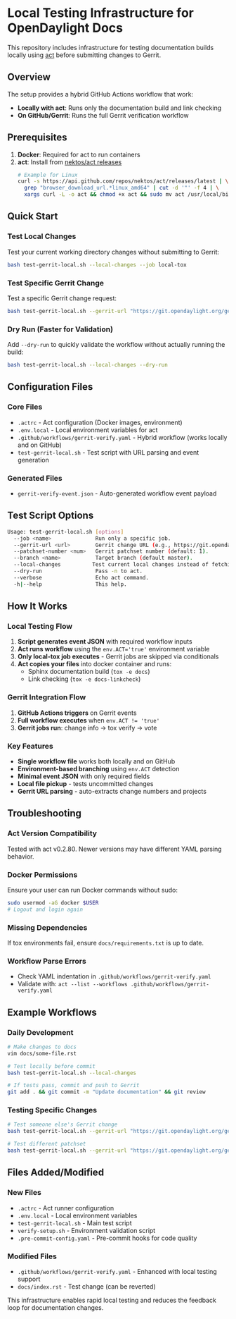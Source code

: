 # Local Testing Infrastructure for OpenDaylight Docs

This repository includes infrastructure for testing documentation builds locally using [act](https://github.com/nektos/act) before submitting changes to Gerrit.

## Overview

The setup provides a hybrid GitHub Actions workflow that work:
- **Locally with act**: Runs only the documentation build and link checking
- **On GitHub/Gerrit**: Runs the full Gerrit verification workflow

## Prerequisites

1. **Docker**: Required for act to run containers
2. **act**: Install from [nektos/act releases](https://github.com/nektos/act/releases)
   ```bash
   # Example for Linux
   curl -s https://api.github.com/repos/nektos/act/releases/latest | \
     grep "browser_download_url.*linux_amd64" | cut -d '"' -f 4 | \
     xargs curl -L -o act && chmod +x act && sudo mv act /usr/local/bin/
   ```

## Quick Start

### Test Local Changes
Test your current working directory changes without submitting to Gerrit:
```bash
bash test-gerrit-local.sh --local-changes --job local-tox
```

### Test Specific Gerrit Change
Test a specific Gerrit change request:
```bash
bash test-gerrit-local.sh --gerrit-url "https://git.opendaylight.org/gerrit/c/docs/+/117503"
```

### Dry Run (Faster for Validation)
Add `--dry-run` to quickly validate the workflow without actually running the build:
```bash
bash test-gerrit-local.sh --local-changes --dry-run
```

## Configuration Files

### Core Files
- `.actrc` - Act configuration (Docker images, environment)
- `.env.local` - Local environment variables for act
- `.github/workflows/gerrit-verify.yaml` - Hybrid workflow (works locally and on GitHub)
- `test-gerrit-local.sh` - Test script with URL parsing and event generation

### Generated Files
- `gerrit-verify-event.json` - Auto-generated workflow event payload

## Test Script Options

```bash
Usage: test-gerrit-local.sh [options]
  --job <name>              Run only a specific job.
  --gerrit-url <url>        Gerrit change URL (e.g., https://git.opendaylight.org/gerrit/c/docs/+/117503).
  --patchset-number <num>   Gerrit patchset number (default: 1).
  --branch <name>           Target branch (default master).
  --local-changes          Test current local changes instead of fetching from Gerrit.
  --dry-run                 Pass -n to act.
  --verbose                 Echo act command.
  -h|--help                 This help.
```

## How It Works

### Local Testing Flow
1. **Script generates event JSON** with required workflow inputs
2. **Act runs workflow** using the `env.ACT='true'` environment variable
3. **Only local-tox job executes** - Gerrit jobs are skipped via conditionals
4. **Act copies your files** into docker container and runs:
   - Sphinx documentation build (`tox -e docs`)
   - Link checking (`tox -e docs-linkcheck`)

### Gerrit Integration Flow  
1. **GitHub Actions triggers** on Gerrit events
2. **Full workflow executes** when `env.ACT != 'true'`
3. **Gerrit jobs run**: change info → tox verify → vote

### Key Features
- **Single workflow file** works both locally and on GitHub
- **Environment-based branching** using `env.ACT` detection
- **Minimal event JSON** with only required fields
- **Local file pickup** - tests uncommitted changes
- **Gerrit URL parsing** - auto-extracts change numbers and projects

## Troubleshooting

### Act Version Compatibility
Tested with act v0.2.80. Newer versions may have different YAML parsing behavior.

### Docker Permissions
Ensure your user can run Docker commands without sudo:
```bash
sudo usermod -aG docker $USER
# Logout and login again
```

### Missing Dependencies
If tox environments fail, ensure `docs/requirements.txt` is up to date.

### Workflow Parse Errors
- Check YAML indentation in `.github/workflows/gerrit-verify.yaml`
- Validate with: `act --list --workflows .github/workflows/gerrit-verify.yaml`

## Example Workflows

### Daily Development
```bash
# Make changes to docs
vim docs/some-file.rst

# Test locally before commit
bash test-gerrit-local.sh --local-changes

# If tests pass, commit and push to Gerrit
git add . && git commit -m "Update documentation" && git review
```

### Testing Specific Changes
```bash
# Test someone else's Gerrit change
bash test-gerrit-local.sh --gerrit-url "https://git.opendaylight.org/gerrit/c/docs/+/117503"

# Test different patchset
bash test-gerrit-local.sh --gerrit-url "https://git.opendaylight.org/gerrit/c/docs/+/117503" --patchset-number 2
```

## Files Added/Modified

### New Files
- `.actrc` - Act runner configuration
- `.env.local` - Local environment variables
- `test-gerrit-local.sh` - Main test script
- `verify-setup.sh` - Environment validation script
- `.pre-commit-config.yaml` - Pre-commit hooks for code quality

### Modified Files  
- `.github/workflows/gerrit-verify.yaml` - Enhanced with local testing support
- `docs/index.rst` - Test change (can be reverted)

This infrastructure enables rapid local testing and reduces the feedback loop for documentation changes.
